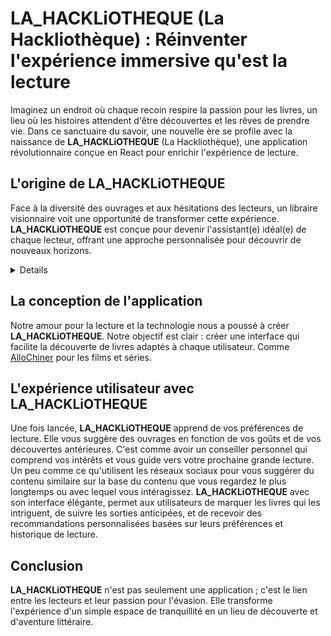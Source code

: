 # **LA_HACKLiOTHEQUE** (La Hackliothèque) : Réinventer l'expérience immersive qu'est la lecture

Imaginez un endroit où chaque recoin respire la passion pour les livres, un lieu où les histoires attendent d'être découvertes et les rêves de prendre vie. Dans ce sanctuaire du savoir, une nouvelle ère se profile avec la naissance de **LA_HACKLiOTHEQUE** (La Hackliothèque), une application révolutionnaire conçue en React pour enrichir l'expérience de lecture.

## L'origine de **LA_HACKLiOTHEQUE**
Face à la diversité des ouvrages et aux hésitations des lecteurs, un libraire visionnaire voit une opportunité de transformer cette expérience. **LA_HACKLiOTHEQUE** est conçue pour devenir l'assistant(e) idéal(e) de chaque lecteur, offrant une approche personnalisée pour découvrir de nouveaux horizons.

<details>Spoiler: C'est en fait un exercice pour s'entraîner en React du cursus The_Hacking_Project.</details>

## La conception de l'application
Notre amour pour la lecture et la technologie nous a poussé à créer **LA_HACKLiOTHEQUE**. Notre objectif est clair : créer une interface qui facilite la découverte de livres adaptés à chaque utilisateur. Comme <a href="https://allochiner.netlify.app/">AlloChiner</a> pour les films et séries.

## L'expérience utilisateur avec **LA_HACKLiOTHEQUE**
Une fois lancée, **LA_HACKLiOTHEQUE** apprend de vos préférences de lecture. Elle vous suggère des ouvrages en fonction de vos goûts et de vos découvertes antérieures. C'est comme avoir un conseiller personnel qui comprend vos intérêts et vous guide vers votre prochaine grande lecture. Un peu comme ce qu'utilisent les réseaux sociaux pour vous suggérer du contenu similaire sur la base du contenu que vous regardez le plus longtemps ou avec lequel vous intéragissez. **LA_HACKLiOTHEQUE** avec son interface élégante, permet aux utilisateurs de marquer les livres qui les intriguent, de suivre les sorties anticipées, et de recevoir des recommandations personnalisées basées sur leurs préférences et historique de lecture.

## Conclusion
**LA_HACKLiOTHEQUE** n'est pas seulement une application ; c'est le lien entre les lecteurs et leur passion pour l'évasion. Elle transforme l'expérience d'un simple espace de tranquillité en un lieu de découverte et d'aventure littéraire.

